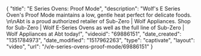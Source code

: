 {
    "title": "E Series Ovens: Proof Mode",
    "description": "Wolf's E Series Oven's Proof Mode maintains a low, gentle heat perfect for delicate foods. \n\nAbt is a proud authorized retailer of Sub-Zero | Wolf Appliances. Shop for Sub-Zero | Wolf E-Series Ovens as well as the full line of Sub-Zero | Wolf Appliances at Abt today!",
    "videoid": "69886151",
    "date_created": "1351784973",
    "date_modified": "1517962263",
    "type": "captivate",
    "layout": "video",
    "url": "\/v\/e-series-ovens-proof-mode\/69886151"
}